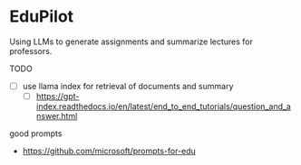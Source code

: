 # EduPilot

Using LLMs to generate assignments and summarize lectures for professors.

TODO

- [ ] use llama index for retrieval of documents and summary
  - [ ] https://gpt-index.readthedocs.io/en/latest/end_to_end_tutorials/question_and_answer.html

good prompts

- https://github.com/microsoft/prompts-for-edu

